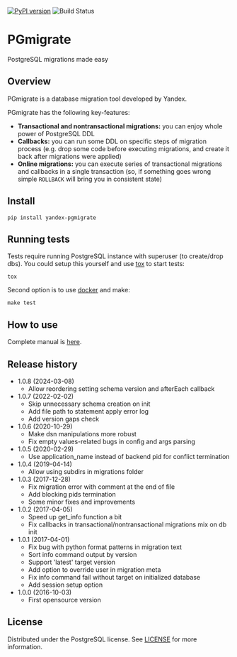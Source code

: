 [![PyPI version](https://badge.fury.io/py/yandex-pgmigrate.svg)](https://badge.fury.io/py/yandex-pgmigrate)
![Build Status](https://github.com/yandex/pgmigrate/workflows/Test/badge.svg)

# PGmigrate

PostgreSQL migrations made easy

## Overview

PGmigrate is a database migration tool developed by Yandex.

PGmigrate has the following key-features:

* **Transactional and nontransactional migrations:** you can enjoy whole power
of PostgreSQL DDL
* **Callbacks:** you can run some DDL on specific steps of migration process
(e.g. drop some code before executing migrations, and create it back after
migrations were applied)
* **Online migrations:** you can execute series of transactional migrations
and callbacks in a single transaction (so, if something goes wrong simple
`ROLLBACK` will bring you in consistent state)

## Install

```
pip install yandex-pgmigrate
```

## Running tests

Tests require running PostgreSQL instance with superuser (to create/drop dbs).
You could setup this yourself and use [tox](https://pypi.python.org/pypi/tox)
to start tests:
```
tox
```
Second option is to use [docker](https://www.docker.com) and make:
```
make test
```

## How to use

Complete manual is [here](doc/tutorial.md).

## Release history

* 1.0.8 (2024-03-08)
    * Allow reordering setting schema version and afterEach callback
* 1.0.7 (2022-02-02)
    * Skip unnecessary schema creation on init
    * Add file path to statement apply error log
    * Add version gaps check
* 1.0.6 (2020-10-29)
    * Make dsn manipulations more robust
    * Fix empty values-related bugs in config and args parsing
* 1.0.5 (2020-02-29)
    * Use application_name instead of backend pid for conflict termination
* 1.0.4 (2019-04-14)
    * Allow using subdirs in migrations folder
* 1.0.3 (2017-12-28)
    * Fix migration error with comment at the end of file
    * Add blocking pids termination
    * Some minor fixes and improvements
* 1.0.2 (2017-04-05)
    * Speed up get_info function a bit
    * Fix callbacks in transactional/nontransactional migrations mix on db init
* 1.0.1 (2017-04-01)
    * Fix bug with python format patterns in migration text
    * Sort info command output by version
    * Support 'latest' target version
    * Add option to override user in migration meta
    * Fix info command fail without target on initialized database
    * Add session setup option
* 1.0.0 (2016-10-03)
    * First opensource version

## License

Distributed under the PostgreSQL license. See [LICENSE](LICENSE) for more
information.
